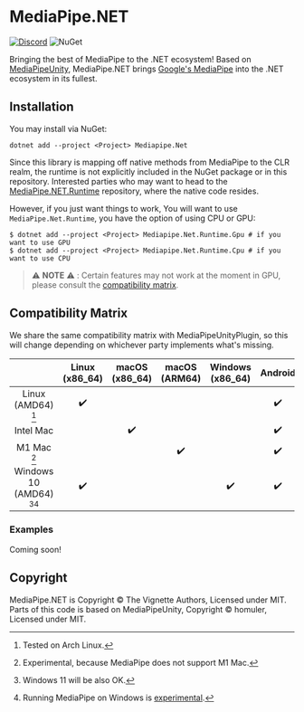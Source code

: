 # MediaPipe.NET

[![Discord](https://img.shields.io/discord/871618277258960896?color=7289DA&label=%20&logo=discord&logoColor=white)](https://go.vignetteapp.org/discord) ![NuGet](https://img.shields.io/nuget/v/MediaPipe.NET)

Bringing the best of MediaPipe to the .NET ecosystem! Based on [MediaPipeUnity](https://github.com/homuler/MediaPipeUnityPlugin), MediaPipe.NET brings [Google's MediaPipe](https://mediapipe.dev/) into the .NET ecosystem in its fullest.

## Installation

You may install via NuGet:

```
dotnet add --project <Project> Mediapipe.Net
```

Since this library is mapping off native methods from MediaPipe to the CLR realm, the runtime is not explicitly included in the NuGet package or in this repository.
Interested parties who may want to head to the [MediaPipe.NET.Runtime](https://github.com/vignetteapp/MediaPipe.NET.Runtime) repository, where the native code resides.

However, if you just want things to work, You will want to use `MediaPipe.Net.Runtime`, you have the option of using CPU or GPU:

```shell
$ dotnet add --project <Project> Mediapipe.Net.Runtime.Gpu # if you want to use GPU
$ dotnet add --project <Project> Mediapipe.Net.Runtime.Cpu # if you want to use CPU
```

> :warning: **NOTE** :warning: : Certain features may not work at the moment in GPU, please consult the [compatibility matrix](#compatibility-matrix).

## Compatibility Matrix

We share the same compatibility matrix with MediaPipeUnityPlugin, so this will change depending on whichever party implements what's missing.

|                             |   Linux (x86_64)   |   macOS (x86_64)   |   macOS (ARM64)    |  Windows (x86_64)  |      Android       |        iOS         |
| :-------------------------: | :----------------: | :----------------: | :----------------: | :----------------: | :----------------: | :----------------: |
|     Linux (AMD64) [^1]      | :heavy_check_mark: |                    |                    |                    | :heavy_check_mark: |                    |
|          Intel Mac          |                    | :heavy_check_mark: |                    |                    | :heavy_check_mark: | :heavy_check_mark: |
|         M1 Mac [^2]         |                    |                    | :heavy_check_mark: |                    | :heavy_check_mark: | :heavy_check_mark: |
| Windows 10 (AMD64) [^3][^4] | :heavy_check_mark: |                    |                    | :heavy_check_mark: | :heavy_check_mark: |                    |

[^1]: Tested on Arch Linux.
[^2]: Experimental, because MediaPipe does not support M1 Mac.
[^3]: Windows 11 will be also OK.
[^4]: Running MediaPipe on Windows is [experimental](https://google.github.io/mediapipe/getting_started/install.html#installing-on-windows).

### Examples

Coming soon!

## Copyright

MediaPipe.NET is Copyright &copy; The Vignette Authors, Licensed under MIT. Parts of this code is based on MediaPipeUnity, Copyright &copy; homuler, Licensed under MIT.
